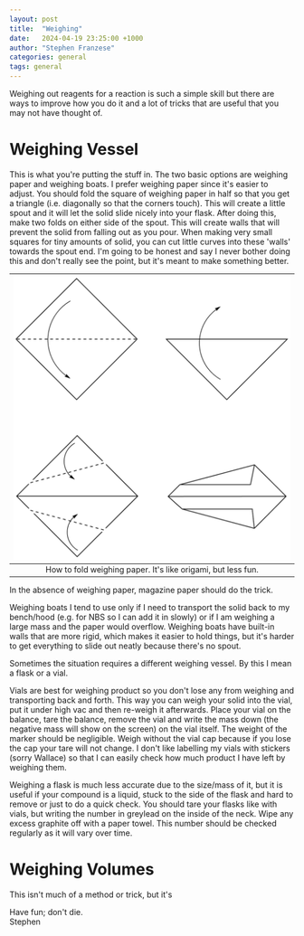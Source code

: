```yaml
---
layout: post
title:  "Weighing"
date:   2024-04-19 23:25:00 +1000
author: "Stephen Franzese"
categories: general
tags: general
---
```


Weighing out reagents for a reaction is such a simple skill but there are ways to improve how you do it and a lot of tricks that are useful that you may not have thought of.

<h1>Weighing Vessel</h1>

This is what you're putting the stuff in. The two basic options are weighing paper and weighing boats. I prefer weighing paper since it's easier to adjust. You should fold the square of weighing paper in half so that you get a triangle (i.e. diagonally so that the corners touch). This will create a little spout and it will let the solid slide nicely into your flask. After doing this, make two folds on either side of the spout. This will create walls that will prevent the solid from falling out as you pour. When making very small squares for tiny amounts of solid, you can cut little curves into these 'walls' towards the spout end. I'm going to be honest and say I never bother doing this and don't really see the point, but it's meant to make something better.

|![fold](/assets/fold.png)|
|:---:|
|How to fold weighing paper. It's like origami, but less fun.|

In the absence of weighing paper, magazine paper should do the trick.

Weighing boats I tend to use only if I need to transport the solid back to my bench/hood (e.g. for NBS so I can add it in slowly) or if I am weighing a large mass and the paper would overflow. Weighing boats have built-in walls that are more rigid, which makes it easier to hold things, but it's harder to get everything to slide out neatly because there's no spout.

Sometimes the situation requires a different weighing vessel. By this I mean a flask or a vial.

Vials are best for weighing product so you don't lose any from weighing and transporting back and forth. This way you can weigh your solid into the vial, put it under high vac and then re-weigh it afterwards. Place your vial on the balance, tare the balance, remove the vial and write the mass down (the negative mass will show on the screen) on the vial itself. The weight of the marker should be negligible. Weigh without the vial cap because if you lose the cap your tare will not change. I don't like labelling my vials with stickers (sorry Wallace) so that I can easily check how much product I have left by weighing them.

Weighing a flask is much less accurate due to the size/mass of it, but it is useful if your compound is a liquid, stuck to the side of the flask and hard to remove or just to do a quick check. You should tare your flasks like with vials, but writing the number in greylead on the inside of the neck. Wipe any excess graphite off with a paper towel. This number should be checked regularly as it will vary over time.

<h1>Weighing Volumes</h1>

This isn't much of a method or trick, but it's 

Have fun; don't die.\
Stephen